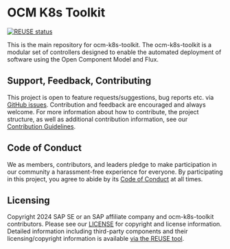 # OCM K8s Toolkit

[![REUSE status](https://api.reuse.software/badge/github.com/open-component-model/ocm-k8s-toolkit)](https://api.reuse.software/info/github.com/open-component-model/ocm-k8s-toolkit)

This is the main repository for ocm-k8s-toolkit. The ocm-k8s-toolkit is a modular set of controllers designed to enable the automated deployment of software using the Open Component Model and Flux.

## Support, Feedback, Contributing

This project is open to feature requests/suggestions, bug reports etc. via [GitHub issues](https://github.com/SAP/ocm-k8s-toolkit/issues). Contribution and feedback are encouraged and always welcome. For more information about how to contribute, the project structure, as well as additional contribution information, see our [Contribution Guidelines](CONTRIBUTING.md).

## Code of Conduct

We as members, contributors, and leaders pledge to make participation in our community a harassment-free experience for everyone. By participating in this project, you agree to abide by its [Code of Conduct](CODE_OF_CONDUCT.md) at all times.

## Licensing

Copyright 2024 SAP SE or an SAP affiliate company and ocm-k8s-toolkit contributors. Please see our [LICENSE](LICENSE) for copyright and license information. Detailed information including third-party components and their licensing/copyright information is available [via the REUSE tool](https://api.reuse.software/info/github.com/open-component-model/ocm-k8s-toolkit).
